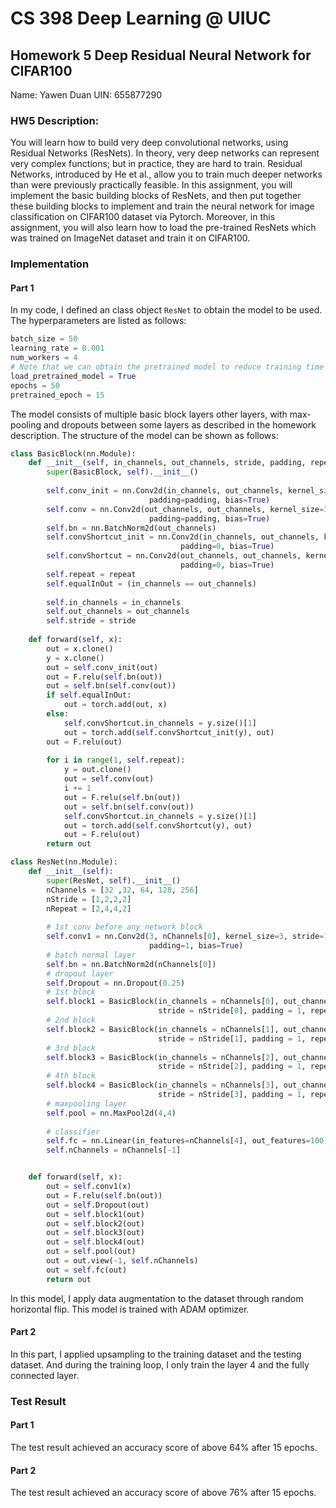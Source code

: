 # CS 398 Deep Learning @ UIUC

## Homework 5 Deep Residual Neural Network for CIFAR100

Name: Yawen Duan		UIN: 655877290

### **HW5 Description:**

You will learn how to build very deep convolutional networks, using Residual Networks (ResNets). In theory, very deep networks can represent very complex functions; but in practice, they are hard to train. Residual Networks, introduced by He et al., allow you to train much deeper networks than were previously practically feasible. In this assignment, you will implement the basic building blocks of ResNets, and then put together these building blocks to implement and train the neural network for image classification on CIFAR100 dataset via Pytorch. Moreover, in this assignment, you will also learn how to load the pre-trained ResNets which was trained on ImageNet dataset and train it on CIFAR100.

### Implementation

#### Part 1

In my code, I defined an class object  `ResNet` to obtain the model to be used. The hyperparameters are listed as follows:

```python
batch_size = 50
learning_rate = 0.001
num_workers = 4
# Note that we can obtain the pretrained model to reduce training time
load_pretrained_model = True
epochs = 50
pretrained_epoch = 15
```

The model consists of multiple basic block layers other layers, with max-pooling and dropouts between some layers as described in the homework description. The structure of the model can be shown as follows:

```python
class BasicBlock(nn.Module):
    def __init__(self, in_channels, out_channels, stride, padding, repeat = 1):
        super(BasicBlock, self).__init__()
        
        self.conv_init = nn.Conv2d(in_channels, out_channels, kernel_size=3, stride=stride,
                               padding=padding, bias=True)
        self.conv = nn.Conv2d(out_channels, out_channels, kernel_size=3, stride=1,
                               padding=padding, bias=True)
        self.bn = nn.BatchNorm2d(out_channels)
        self.convShortcut_init = nn.Conv2d(in_channels, out_channels, kernel_size=1, stride=stride,
                                      padding=0, bias=True)
        self.convShortcut = nn.Conv2d(out_channels, out_channels, kernel_size=1, stride=1,
                                      padding=0, bias=True)
        self.repeat = repeat
        self.equalInOut = (in_channels == out_channels)
        
        self.in_channels = in_channels
        self.out_channels = out_channels
        self.stride = stride
        
    def forward(self, x):
        out = x.clone()
        y = x.clone()
        out = self.conv_init(out)
        out = F.relu(self.bn(out))
        out = self.bn(self.conv(out))
        if self.equalInOut:
            out = torch.add(out, x)
        else:
            self.convShortcut.in_channels = y.size()[1]
            out = torch.add(self.convShortcut_init(y), out)
        out = F.relu(out)     
        
        for i in range(1, self.repeat):
            y = out.clone()
            out = self.conv(out)
            i += 1
            out = F.relu(self.bn(out))
            out = self.bn(self.conv(out))
            self.convShortcut.in_channels = y.size()[1]
            out = torch.add(self.convShortcut(y), out)
            out = F.relu(out)
        return out

class ResNet(nn.Module):
    def __init__(self):
        super(ResNet, self).__init__()
        nChannels = [32 ,32, 64, 128, 256]
        nStride = [1,2,2,2]
        nRepeat = [2,4,4,2]
        
        # 1st conv before any network block
        self.conv1 = nn.Conv2d(3, nChannels[0], kernel_size=3, stride=1,
                               padding=1, bias=True)
        # batch normal layer
        self.bn = nn.BatchNorm2d(nChannels[0]) 
        # dropout layer
        self.Dropout = nn.Dropout(0.25)
        # 1st block
        self.block1 = BasicBlock(in_channels = nChannels[0], out_channels = nChannels[1], 
                                 stride = nStride[0], padding = 1, repeat = nRepeat[0])
        # 2nd block
        self.block2 = BasicBlock(in_channels = nChannels[1], out_channels = nChannels[2], 
                                 stride = nStride[1], padding = 1, repeat = nRepeat[1])
        # 3rd block
        self.block3 = BasicBlock(in_channels = nChannels[2], out_channels = nChannels[3], 
                                 stride = nStride[2], padding = 1, repeat = nRepeat[2])
        # 4th block
        self.block4 = BasicBlock(in_channels = nChannels[3], out_channels = nChannels[4], 
                                 stride = nStride[3], padding = 1, repeat = nRepeat[3])
        # maxpooling layer
        self.pool = nn.MaxPool2d(4,4)
        
        # classifier
        self.fc = nn.Linear(in_features=nChannels[4], out_features=100)
        self.nChannels = nChannels[-1]


    def forward(self, x):
        out = self.conv1(x)
        out = F.relu(self.bn(out))
        out = self.Dropout(out)
        out = self.block1(out)
        out = self.block2(out)
        out = self.block3(out)
        out = self.block4(out)
        out = self.pool(out)
        out = out.view(-1, self.nChannels)
        out = self.fc(out)
        return out
```

In this model, I apply data augmentation to the dataset through random horizontal flip. This model is trained with ADAM optimizer.



#### Part 2

In this part, I applied upsampling to the training dataset and the testing dataset. And during the training loop, I only train the layer 4 and the fully connected layer. 



### Test Result 

#### Part 1

The test result achieved an accuracy score of above 64% after 15 epochs.

#### Part 2

The test result achieved an accuracy score of above 76% after 15 epochs.